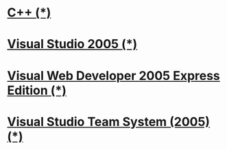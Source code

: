 
# [C++ (*)](https://msdn.microsoft.com/it-it/library/cc952724.aspx)
# [Visual Studio 2005 (*)](https://msdn.microsoft.com/it-it/library/cc952725.aspx)
# [Visual Web Developer 2005 Express Edition (*)](https://msdn.microsoft.com/it-it/library/cc952727.aspx)
# [Visual Studio Team System (2005) (*)](https://msdn.microsoft.com/it-it/library/dd126752.aspx)
